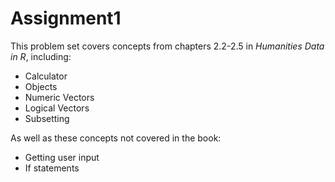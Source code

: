 # Assignment1

This problem set covers concepts from chapters 2.2-2.5 in *Humanities Data in R*, including:

* Calculator 
* Objects
* Numeric Vectors
* Logical Vectors
* Subsetting

As well as these concepts not covered in the book:

* Getting user input
* If statements

